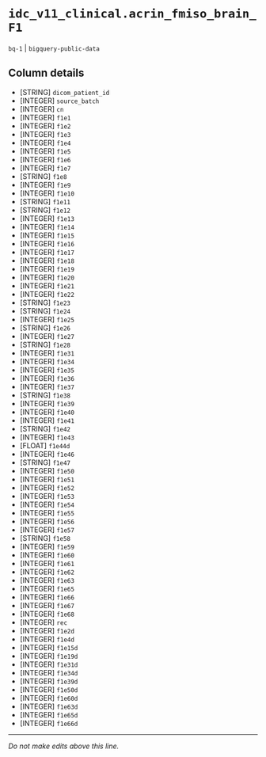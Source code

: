 # `idc_v11_clinical.acrin_fmiso_brain_F1`
`bq-1` | `bigquery-public-data`

## Column details
* [STRING]    `dicom_patient_id`
* [INTEGER]   `source_batch`
* [INTEGER]   `cn`
* [INTEGER]   `f1e1`
* [INTEGER]   `f1e2`
* [INTEGER]   `f1e3`
* [INTEGER]   `f1e4`
* [INTEGER]   `f1e5`
* [INTEGER]   `f1e6`
* [INTEGER]   `f1e7`
* [STRING]    `f1e8`
* [INTEGER]   `f1e9`
* [INTEGER]   `f1e10`
* [STRING]    `f1e11`
* [STRING]    `f1e12`
* [INTEGER]   `f1e13`
* [INTEGER]   `f1e14`
* [INTEGER]   `f1e15`
* [INTEGER]   `f1e16`
* [INTEGER]   `f1e17`
* [INTEGER]   `f1e18`
* [INTEGER]   `f1e19`
* [INTEGER]   `f1e20`
* [INTEGER]   `f1e21`
* [INTEGER]   `f1e22`
* [STRING]    `f1e23`
* [STRING]    `f1e24`
* [INTEGER]   `f1e25`
* [STRING]    `f1e26`
* [INTEGER]   `f1e27`
* [STRING]    `f1e28`
* [INTEGER]   `f1e31`
* [INTEGER]   `f1e34`
* [INTEGER]   `f1e35`
* [INTEGER]   `f1e36`
* [INTEGER]   `f1e37`
* [STRING]    `f1e38`
* [INTEGER]   `f1e39`
* [INTEGER]   `f1e40`
* [INTEGER]   `f1e41`
* [STRING]    `f1e42`
* [INTEGER]   `f1e43`
* [FLOAT]     `f1e44d`
* [INTEGER]   `f1e46`
* [STRING]    `f1e47`
* [INTEGER]   `f1e50`
* [INTEGER]   `f1e51`
* [INTEGER]   `f1e52`
* [INTEGER]   `f1e53`
* [INTEGER]   `f1e54`
* [INTEGER]   `f1e55`
* [INTEGER]   `f1e56`
* [INTEGER]   `f1e57`
* [STRING]    `f1e58`
* [INTEGER]   `f1e59`
* [INTEGER]   `f1e60`
* [INTEGER]   `f1e61`
* [INTEGER]   `f1e62`
* [INTEGER]   `f1e63`
* [INTEGER]   `f1e65`
* [INTEGER]   `f1e66`
* [INTEGER]   `f1e67`
* [INTEGER]   `f1e68`
* [INTEGER]   `rec`
* [INTEGER]   `f1e2d`
* [INTEGER]   `f1e4d`
* [INTEGER]   `f1e15d`
* [INTEGER]   `f1e19d`
* [INTEGER]   `f1e31d`
* [INTEGER]   `f1e34d`
* [INTEGER]   `f1e39d`
* [INTEGER]   `f1e50d`
* [INTEGER]   `f1e60d`
* [INTEGER]   `f1e63d`
* [INTEGER]   `f1e65d`
* [INTEGER]   `f1e66d`

-------------------------------------------------------------------------------
*Do not make edits above this line.*
